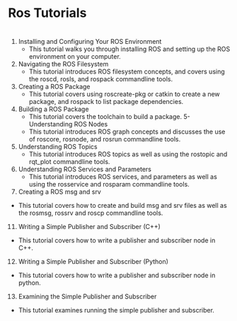 # Ros Tutorials <h1>

1. Installing and Configuring Your ROS Environment
   * This tutorial walks you through installing ROS and setting up the ROS environment on your computer.
2. Navigating the ROS Filesystem
   * This tutorial introduces ROS filesystem concepts, and covers using the roscd, rosls, and rospack commandline tools.
3. Creating a ROS Package
   * This tutorial covers using roscreate-pkg or catkin to create a new package, and rospack to list package dependencies.
4. Building a ROS Package
   * This tutorial covers the toolchain to build a package.
5- Understanding ROS Nodes
   * This tutorial introduces ROS graph concepts and discusses the use of roscore, rosnode, and rosrun commandline tools.
6. Understanding ROS Topics
   * This tutorial introduces ROS topics as well as using the rostopic and rqt_plot commandline tools.
7. Understanding ROS Services and Parameters
   * This tutorial introduces ROS services, and parameters as well as using the rosservice and rosparam commandline tools.
10. Creating a ROS msg and srv
   * This tutorial covers how to create and build msg and srv files as well as the rosmsg, rossrv and roscp commandline tools.
11. Writing a Simple Publisher and Subscriber (C++)
   * This tutorial covers how to write a publisher and subscriber node in C++.
12. Writing a Simple Publisher and Subscriber (Python)
   * This tutorial covers how to write a publisher and subscriber node in python.
13. Examining the Simple Publisher and Subscriber
   * This tutorial examines running the simple publisher and subscriber.
